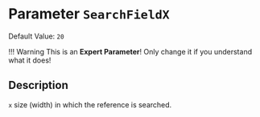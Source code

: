 # Parameter `SearchFieldX`
Default Value: `20`

!!! Warning
    This is an **Expert Parameter**! Only change it if you understand what it does!

## Description
`x` size (width) in which the reference is searched.
